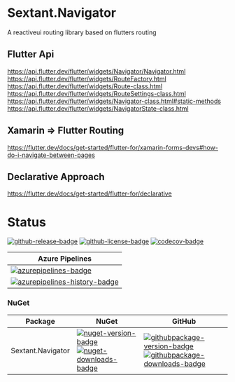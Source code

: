 # Sextant.Navigator
A reactiveui routing library based on flutters routing

## Flutter Api
https://api.flutter.dev/flutter/widgets/Navigator/Navigator.html
https://api.flutter.dev/flutter/widgets/RouteFactory.html
https://api.flutter.dev/flutter/widgets/Route-class.html
https://api.flutter.dev/flutter/widgets/RouteSettings-class.html
https://api.flutter.dev/flutter/widgets/Navigator-class.html#static-methods
https://api.flutter.dev/flutter/widgets/NavigatorState-class.html

## Xamarin => Flutter Routing
https://flutter.dev/docs/get-started/flutter-for/xamarin-forms-devs#how-do-i-navigate-between-pages

## Declarative Approach
https://flutter.dev/docs/get-started/flutter-for/declarative


# Status
<!-- badges -->
[![github-release-badge]][github-release]
[![github-license-badge]][github-license]
[![codecov-badge]][codecov]
<!-- badges -->

<!-- history badges -->
| Azure Pipelines |
| --------------- |
| [![azurepipelines-badge]][azurepipelines] |
| [![azurepipelines-history-badge]][azurepipelines-history] |
<!-- history badges -->

### NuGet

<!-- nuget packages -->
| Package | NuGet | GitHub |
| ------- | ----- | ----- |
| Sextant.Navigator | [![nuget-version-badge]![nuget-downloads-badge]][nuget] | [![githubpackage-version-badge]![githubpackage-downloads-badge]][githubpackage] |
<!-- nuget packages -->

<!-- generated references -->
[github-release]: https://github.com/RLittlesII/Sextant.Navigator/releases/latest
[github-release-badge]: https://img.shields.io/github/release/RLittlesII/Sextant.Navigator.svg?logo=github&style=flat "Latest Release"
[github-license]: https://github.com/RLittlesII/Sextant.Navigator/blob/master/LICENSE
[github-license-badge]: https://img.shields.io/github/license/RLittlesII/Sextant.Navigator.svg?style=flat "License"
[codecov]: https://codecov.io/gh/RLittlesII/Sextant.Navigator
[codecov-badge]: https://img.shields.io/codecov/c/github/RLittlesII/Sextant.Navigator.svg?color=E03997&label=codecov&logo=codecov&logoColor=E03997&style=flat "Code Coverage"

[azurepipelines]: https://dev.azure.com/rlittlesii/github/_apis/build/status/Sextant.Navigator?branchName=master
[azurepipelines-badge]: https://img.shields.io/azure-devops/build/rlittlesii/github/11.svg?color=98C6FF&label=azure%20pipelines&logo=azuredevops&logoColor=98C6FF&style=flat "Azure Pipelines Status"
[azurepipelines-history]: https://dev.azure.com/rlittlesii/github/_build/latest?definitionId=11&branchName=master
[azurepipelines-history-badge]: https://buildstats.info/azurepipelines/chart/rlittlesii/github/11?includeBuildsFromPullRequest=false "Azure Pipelines History"

[nuget]: https://www.nuget.org/packages/Sextant.Navigator/
[nuget-version-badge]: https://img.shields.io/nuget/v/Sextant.Navigator.svg?color=004880&logo=nuget&style=flat-square "NuGet Version"
[nuget-downloads-badge]: https://img.shields.io/nuget/dt/Sextant.Navigator.svg?color=004880&logo=nuget&style=flat-square "NuGet Downloads"
[githubpackage]: https://nuget.pkg.github.com/RLittlesII/Sextant.Navigator/packages
[githubpackage-version-badge]: https://img.shields.io/githubpackage/rlittlesii/vpre/Sextant.Navigator.svg?label=githubpackage&color=004880&logo=nuget&style=flat-square "GitHub Package Pre-Release Version"
[githubpackage-downloads-badge]: https://img.shields.io/githubpackage/rlittlesii/dt/Sextant.Navigator.svg?color=004880&logo=nuget&style=flat-square "GitHub Package Downloads"
<!-- generated references -->
